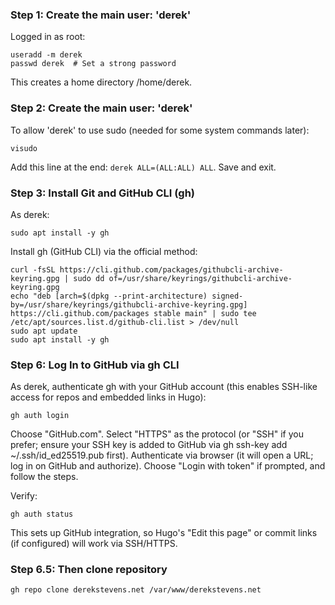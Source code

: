 ### Step 1: Create the main user: 'derek'
Logged in as root:
```
useradd -m derek
passwd derek  # Set a strong password
```
This creates a home directory /home/derek.

### Step 2: Create the main user: 'derek'
To allow 'derek' to use sudo (needed for some system commands later):
```
visudo
```
Add this line at the end: `derek ALL=(ALL:ALL) ALL`. Save and exit.

### Step 3: Install Git and GitHub CLI (gh)
As derek:
```
sudo apt install -y gh
```
Install gh (GitHub CLI) via the official method:
```
curl -fsSL https://cli.github.com/packages/githubcli-archive-keyring.gpg | sudo dd of=/usr/share/keyrings/githubcli-archive-keyring.gpg
echo "deb [arch=$(dpkg --print-architecture) signed-by=/usr/share/keyrings/githubcli-archive-keyring.gpg] https://cli.github.com/packages stable main" | sudo tee /etc/apt/sources.list.d/github-cli.list > /dev/null
sudo apt update
sudo apt install -y gh
```
### Step 6: Log In to GitHub via gh CLI
As derek, authenticate gh with your GitHub account (this enables SSH-like access for repos and embedded links in Hugo):
```
gh auth login
```

Choose "GitHub.com".
Select "HTTPS" as the protocol (or "SSH" if you prefer; ensure your SSH key is added to GitHub via gh ssh-key add ~/.ssh/id_ed25519.pub first).
Authenticate via browser (it will open a URL; log in on GitHub and authorize).
Choose "Login with token" if prompted, and follow the steps.

Verify:
```
gh auth status
```
This sets up GitHub integration, so Hugo's "Edit this page" or commit links (if configured) will work via SSH/HTTPS.

### Step 6.5: Then clone repository
```
gh repo clone derekstevens.net /var/www/derekstevens.net
```

